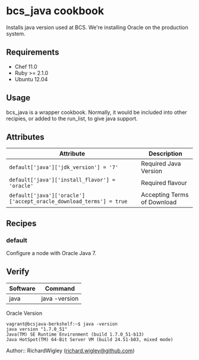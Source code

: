 # bcs_java cookbook

Installs java version used at BCS. We're installing Oracle on the production system.

## Requirements

* Chef 11.0
* Ruby >= 2.1.0
* Ubuntu 12.04

## Usage

bcs_java is a wrapper cookbook. Normally, it would be included into other recipies, or added to the run_list, to give java support.


## Attributes

| Attribute  | Description |
| ------------- | ------------- |
| `default['java']['jdk_version'] = '7'`  | Required Java Version  |
| `default['java']['install_flavor'] = 'oracle'`  | Required flavour  |
| `default['java']['oracle']['accept_oracle_download_terms'] = true`  | Accepting Terms of Download  |


## Recipes

### default

Configure a node with Oracle Java 7.


## Verify

| Software      | Command       |
| ------------- | ------------- |
| java          | java -version |

Oracle Version
````
vagrant@bcsjava-berkshelf:~$ java -version
java version "1.7.0_51"
Java(TM) SE Runtime Environment (build 1.7.0_51-b13)
Java HotSpot(TM) 64-Bit Server VM (build 24.51-b03, mixed mode)
````

Author:: RichardWigley (richard.wigley@github.com)
